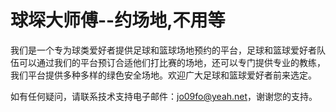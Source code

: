 # 球堔大师傅--约场地,不用等

我们是一个专为球类爱好者提供足球和篮球场地预约的平台，足球和篮球爱好者队伍可以通过我们的平台预订合适他们打比赛的场地，还可以专门提供专业的教练，我们平台提供多种多样的绿色安全场地。欢迎广大足球和篮球爱好者前来选定。

如有任何疑问，请联系技术支持电子邮件：jo09fo@yeah.net，谢谢您的支持。
